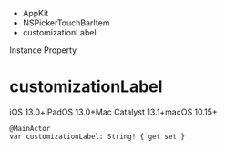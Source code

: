 

- AppKit
- NSPickerTouchBarItem
-  customizationLabel 

Instance Property

# customizationLabel

iOS 13.0+iPadOS 13.0+Mac Catalyst 13.1+macOS 10.15+

``` source
@MainActor
var customizationLabel: String! { get set }
```

